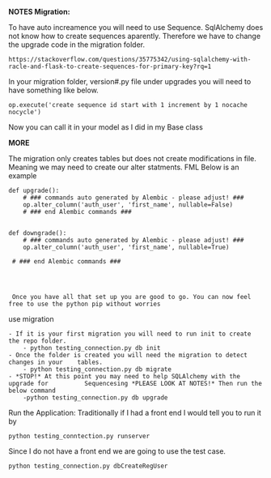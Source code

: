
**NOTES Migration:**

To have auto increamence you will need to use Sequence. SqlAlchemy does not know how to
create sequences aparently. Therefore we have to change the upgrade code in the migration folder.

    https://stackoverflow.com/questions/35775342/using-sqlalchemy-with-racle-and-flask-to-create-sequences-for-primary-key?rq=1

In your migration folder, version#.py file under upgrades you will need to have something like below.

    op.execute('create sequence id start with 1 increment by 1 nocache nocycle')

Now you can call it in your model as I did in my Base class

**MORE**

The migration only creates tables but does not create modifications in file. Meaning we may need to create our alter statments. FML Below is an example

    def upgrade():
        # ### commands auto generated by Alembic - please adjust! ###
        op.alter_column('auth_user', 'first_name', nullable=False)
        # ### end Alembic commands ###


    def downgrade():
        # ### commands auto generated by Alembic - please adjust! ###
        op.alter_column('auth_user', 'first_name', nullable=True)

     # ### end Alembic commands ###




     Once you have all that set up you are good to go. You can now feel free to use the python pip without worries

use migration

    - If it is your first migration you will need to run init to create the repo folder.
        - python testing_connection.py db init
    - Once the folder is created you will need the migration to detect changes in your    tables.
        - python testing_connection.py db migrate
    - *STOP!* At this point you may need to help SQLAlchemy with the upgrade for          Sequencesing *PLEASE LOOK AT NOTES!* Then run the below command
        -python testing_connection.py db upgrade

Run the Application:
Traditionally if I had a front end I would tell you to run it by

    python testing_conntection.py runserver

Since I do not have a front end we are going to use the test case.

    python testing_connection.py dbCreateRegUser